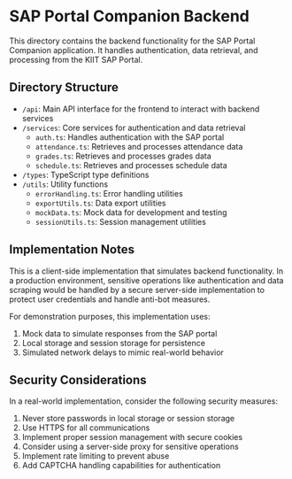 # SAP Portal Companion Backend

This directory contains the backend functionality for the SAP Portal Companion application. It handles authentication, data retrieval, and processing from the KIIT SAP Portal.

## Directory Structure

- `/api`: Main API interface for the frontend to interact with backend services
- `/services`: Core services for authentication and data retrieval
  - `auth.ts`: Handles authentication with the SAP portal
  - `attendance.ts`: Retrieves and processes attendance data
  - `grades.ts`: Retrieves and processes grades data
  - `schedule.ts`: Retrieves and processes schedule data
- `/types`: TypeScript type definitions
- `/utils`: Utility functions
  - `errorHandling.ts`: Error handling utilities
  - `exportUtils.ts`: Data export utilities
  - `mockData.ts`: Mock data for development and testing
  - `sessionUtils.ts`: Session management utilities

## Implementation Notes

This is a client-side implementation that simulates backend functionality. In a production environment, sensitive operations like authentication and data scraping would be handled by a secure server-side implementation to protect user credentials and handle anti-bot measures.

For demonstration purposes, this implementation uses:

1. Mock data to simulate responses from the SAP portal
2. Local storage and session storage for persistence
3. Simulated network delays to mimic real-world behavior

## Security Considerations

In a real-world implementation, consider the following security measures:

1. Never store passwords in local storage or session storage
2. Use HTTPS for all communications
3. Implement proper session management with secure cookies
4. Consider using a server-side proxy for sensitive operations
5. Implement rate limiting to prevent abuse
6. Add CAPTCHA handling capabilities for authentication
